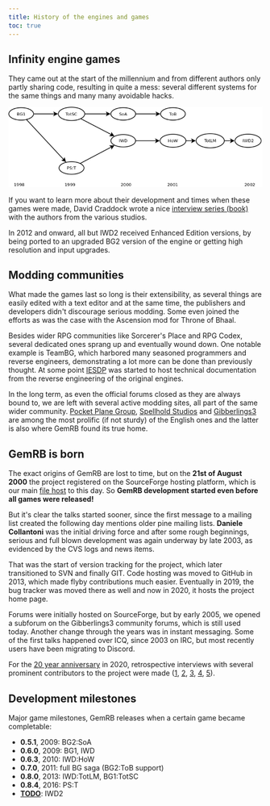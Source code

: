 ```yaml
---
title: History of the engines and games
toc: true
---
```


## Infinity engine games

They came out at the start of the millennium and from different authors only
partly sharing code, resulting in quite a mess: several different systems for
the same things and many many avoidable hacks.

![timeline](/assets/img/ie_chronology.png)

If you want to learn more about their development and times when these games
were made, David Craddock wrote a nice [interview series
(book)](https://www.shacknews.com/article/103473/beneath-a-starless-sky-pillars-of-eternity-and-the-infinity-engine-era-of-rpgs?page=1)
with the authors from the various studios.

In 2012 and onward, all but IWD2 received Enhanced Edition versions, by being
ported to an upgraded BG2 version of the engine or getting high resolution and
input upgrades.


## Modding communities

What made the games last so long is their extensibility, as several things are
easily edited with a text editor and at the same time, the publishers and
developers didn't discourage serious modding. Some even joined the efforts as
was the case with the Ascension mod for Throne of Bhaal.

Besides wider RPG communities like Sorcerer's Place and RPG Codex, several
dedicated ones sprang up and eventually wound down. One notable example is
TeamBG, which harbored many seasoned programmers and reverse engineers,
demonstrating a lot more can be done than previously thought. At some point
[IESDP](https://gibberlings3.github.io/iesdp/) was started to host technical
documentation from the reverse engineering of the original engines.

In the long term, as even the official forums closed as they are always bound
to, we are left with several active modding sites, all part of the same wider
community. [Pocket Plane Group](http://pocketplane.net/),
[Spellhold Studios](http://www.shsforums.net) and
[Gibberlings3](https://www.gibberlings3.net/) are among the most prolific
(if not sturdy) of the English ones and the latter is also where GemRB found
its true home.


## GemRB is born

The exact origins of GemRB are lost to time, but on the **21st of August
2000** the project registered on the SourceForge hosting platform, which
is our main [file host](https://sourceforge.net/p/gemrb) to this day. So
**GemRB development started even before all games were released!**

But it's clear the talks started sooner, since the first message to a
mailing list created the following day mentions older pine mailing
lists. **Daniele Collantoni** was the initial driving force and after
some rough beginnings, serious and full blown development was again
underway by late 2003, as evidenced by the CVS logs and news items.

That was the start of version tracking for the project, which later
transitioned to SVN and finally GIT. Code hosting was moved to GitHub in
2013, which made flyby contributions much easier. Eventually in 2019, the
bug tracker was moved there as well and now in 2020, it hosts the project
home page.

Forums were initially hosted on SourceForge, but by early 2005, we opened
a subforum on the Gibberlings3 community forums, which is still used today.
Another change through the years was in instant messaging. Some of the first
talks happened over ICQ, since 2003 on IRC, but most recently users have
been migrating to Discord.

For the [20 year anniversary](/2020/08/24/the-gemrb-project-celebrates-20-year-anniversary-with-a-new-release.html)
in 2020, retrospective interviews with several prominent contributors to
the project were made
([1](/2020/08/25/interview-with-project-founder-daniele-collantoni.html), 
[2](/2020/08/26/interview-with-jarda-benkovsky.html), 
[3](/2020/08/27/a-look-into-the-next-big-thing-for-gemrb-with-brad-allred.html), 
[4](/2020/08/28/interview-with-laszlo-toth.html), 
[5](/2020/08/29/interview-with-jaka-kranjc.html)).

## Development milestones

Major game milestones, GemRB releases when a certain game became completable:
- **0.5.1**, 2009: BG2:SoA
- **0.6.0**, 2009: BG1, IWD
- **0.6.3**, 2010: IWD:HoW
- **0.7.0**, 2011: full BG saga (BG2:ToB support)
- **0.8.0**, 2013: IWD:TotLM, BG1:TotSC
- **0.8.4**, 2016: PS:T
- [**TODO**](https://github.com/gemrb/gemrb/milestone/4): IWD2
